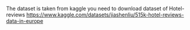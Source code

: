 The dataset is taken from kaggle you need to download dataset of Hotel-reviews
https://www.kaggle.com/datasets/jiashenliu/515k-hotel-reviews-data-in-europe
